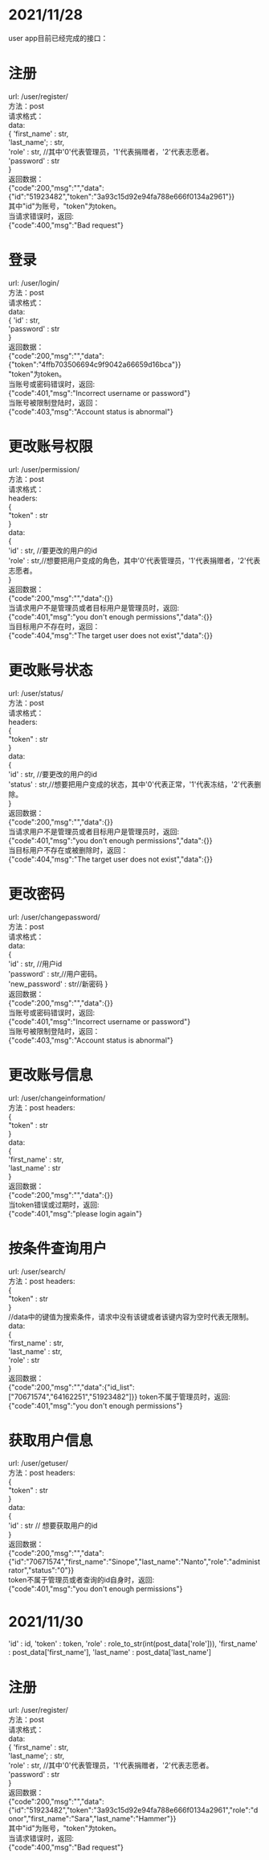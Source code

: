 # 2021/11/28  
user app目前已经完成的接口：  
# 注册  
url: /user/register/  
方法：post  
请求格式：  
data:  
{
    'first_name' : str,  
    'last_name'; : str,  
    'role' : str,  //其中'0'代表管理员，'1'代表捐赠者，'2'代表志愿者。  
    'password' : str  
}  
返回数据：  
{"code":200,"msg":"","data":{"id":"51923482","token":"3a93c15d92e94fa788e666f0134a2961"}}  
其中"id"为账号，"token"为token。  
当请求错误时，返回:  
{"code":400,"msg":"Bad request"}  
# 登录  
url: /user/login/  
方法：post  
请求格式：  
data:  
{ 
    'id' : str,   
    'password' : str  
}  
返回数据：  
{"code":200,"msg":"","data":{"token":"4ffb703506694c9f9042a66659d16bca"}}  
"token"为token。  
当账号或密码错误时，返回:  
{"code":401,"msg":"Incorrect username or password"}  
当账号被限制登陆时，返回：  
{"code":403,"msg":"Account status is abnormal"}  
# 更改账号权限  
url: /user/permission/  
方法：post  
请求格式：  
headers:  
{  
    "token" : str  
}  
data:  
{   
    'id' : str, //要更改的用户的id  
    'role' : str,//想要把用户变成的角色，其中'0'代表管理员，'1'代表捐赠者，'2'代表志愿者。  
}  
返回数据：  
{"code":200,"msg":"","data":{}}    
当请求用户不是管理员或者目标用户是管理员时，返回:  
{"code":401,"msg":"you don't enough permissions","data":{}}   
当目标用户不存在时，返回：  
{"code":404,"msg":"The target user does not exist","data":{}}  
# 更改账号状态   
url: /user/status/    
方法：post  
请求格式：  
headers:  
{  
    "token" : str  
}  
data:  
{   
    'id' : str, //要更改的用户的id  
    'status' : str,//想要把用户变成的状态，其中'0'代表正常，'1'代表冻结，'2'代表删除。  
}  
返回数据：  
{"code":200,"msg":"","data":{}}    
当请求用户不是管理员或者目标用户是管理员时，返回:  
{"code":401,"msg":"you don't enough permissions","data":{}}   
当目标用户不存在或被删除时，返回：  
{"code":404,"msg":"The target user does not exist","data":{}}  
# 更改密码  
url: /user/changepassword/    
方法：post  
请求格式：  
data:  
{   
    'id' : str, //用户id   
    'password' : str,//用户密码。    
    'new_password' : str//新密码
}  
返回数据：  
{"code":200,"msg":"","data":{}}    
当账号或密码错误时，返回:  
{"code":401,"msg":"Incorrect username or password"}  
当账号被限制登陆时，返回：  
{"code":403,"msg":"Account status is abnormal"}  
# 更改账号信息  
url: /user/changeinformation/  
方法：post
headers:  
{  
    "token" : str  
}  
data:  
{     
    'first_name' : str,    
    'last_name' : str    
}  
返回数据：  
{"code":200,"msg":"","data":{}}  
当token错误或过期时，返回:  
{"code":401,"msg":"please login again"}  
# 按条件查询用户  
url: /user/search/  
方法：post
headers:  
{  
    "token" : str  
}  
//data中的键值为搜索条件，请求中没有该键或者该键内容为空时代表无限制。  
data:  
{     
    'first_name' : str,   
    'last_name' : str,   
    'role' : str  
}  
返回数据：  
{"code":200,"msg":"","data":{"id_list":["70671574","64162251","51923482"]}} 
token不属于管理员时，返回:  
{"code":401,"msg":"you don't enough permissions"}  
# 获取用户信息  
url: /user/getuser/  
方法：post
headers:  
{  
    "token" : str  
}  
data:  
{     
    'id' : str // 想要获取用户的id  
}  
返回数据：  
{"code":200,"msg":"","data":{"id":"70671574","first_name":"Sinope","last_name":"Nanto","role":"administrator","status":"0"}}  
token不属于管理员或者查询的id自身时，返回:  
{"code":401,"msg":"you don't enough permissions"}  
# 2021/11/30  
'id' : id,
'token' : token,
'role' : role_to_str(int(post_data['role'])),
'first_name' : post_data['first_name'],
'last_name' : post_data['last_name']
# 注册
url: /user/register/  
方法：post  
请求格式：  
data:  
{
    'first_name' : str,  
    'last_name'; : str,  
    'role' : str,  //其中'0'代表管理员，'1'代表捐赠者，'2'代表志愿者。  
    'password' : str  
}  
返回数据：  
{"code":200,"msg":"","data":{"id":"51923482","token":"3a93c15d92e94fa788e666f0134a2961","role":"donor","first_name":"Sara","last_name":"Hammer"}}  
其中"id"为账号，"token"为token。  
当请求错误时，返回:  
{"code":400,"msg":"Bad request"}  